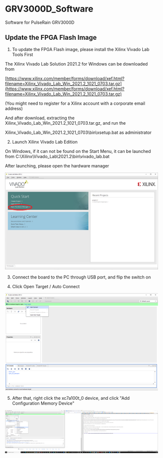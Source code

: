 # GRV3000D_Software
Software for PulseRain GRV3000D

## Update the FPGA Flash Image

1. To update the FPGA Flash image, please install the Xilinx Vivado Lab Tools First

The Xilinx Vivado Lab Solution 2021.2 for Windows can be downloaded from

[https://www.xilinx.com/member/forms/download/xef.html?filename=Xilinx_Vivado_Lab_Win_2021.2_1021_0703.tar.gz](https://www.xilinx.com/member/forms/download/xef.html?filename=Xilinx_Vivado_Lab_Win_2021.2_1021_0703.tar.gz)

(You might need to register for a Xilinx account with a corporate email address)

And after download, extracting the Xilinx_Vivado_Lab_Win_2021.2_1021_0703.tar.gz, and run the 

Xilinx_Vivado_Lab_Win_2021.2_1021_0703\bin\xsetup.bat as administrator


2. Launch Xilinx Vivado Lab Edition

On Windows, if it can not be found on the Start Menu, it can be launched from C:\Xilinx\Vivado_Lab\2021.2\bin\vivado_lab.bat

After launching, please open the hardware manager

![Vivado Lab Edition](https://github.com/PulseRain/GRV3000D_Software/raw/main/media/vivado_lab_edition_cover.png)

3. Connect the board to the PC through USB port, and flip the switch on


4. Click Open Target / Auto Connect

![auto connect](https://github.com/PulseRain/GRV3000D_Software/raw/main/media/auto_detect.png)


5. After that, right click the xc7a100t_0 device, and click "Add Configuration Memory Device"

![add mem device](https://github.com/PulseRain/GRV3000D_Software/raw/main/media/add_mem_device.png)

